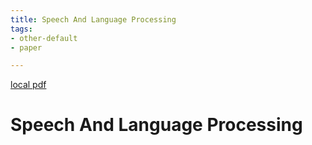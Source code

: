 ```yaml
---
title: Speech And Language Processing
tags:
- other-default
- paper

---
```


[local pdf](../../../pdfs/speech-and-language-processing-ed3.pdf)

# Speech And Language Processing
